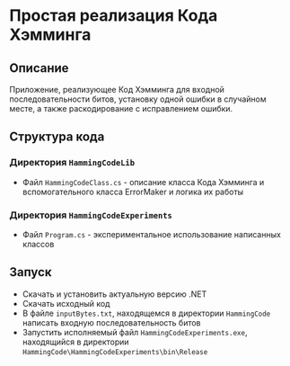 # Простая реализация Кода Хэмминга

## Описание
Приложение, реализующее Код Хэмминга для входной последовательности битов, установку одной ошибки в случайном месте, а также раскодирование с исправлением ошибки.

## Структура кода
### Директория `HammingCodeLib`
+ Файл `HammingCodeClass.cs` - описание класса Кода Хэмминга и вспомогательного класса ErrorMaker и логика их работы
### Директория `HammingCodeExperiments`
+ Файл `Program.cs` - экспериментальное использование написанных классов

## Запуск
+ Скачать и установить актуальную версию .NET
+ Скачать исходный код
+ В файле `inputBytes.txt`, находящемся в директории `HammingCode` написать входную последовательность битов
+ Запустить исполняемый файл  `HammingCodeExperiments.exe`, находящийся в директории `HammingCode\HammingCodeExperiments\bin\Release`
